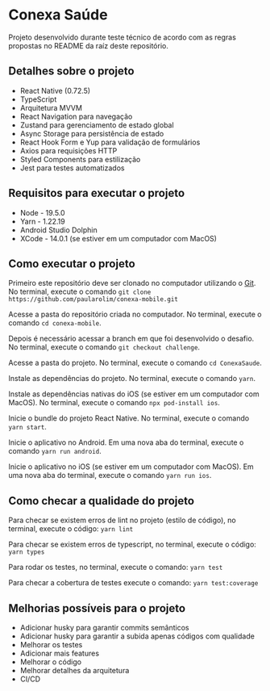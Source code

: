 # Conexa Saúde

Projeto desenvolvido durante teste técnico de acordo com as regras propostas no README da raíz deste repositório.

## Detalhes sobre o projeto

- React Native (0.72.5)
- TypeScript
- Arquitetura MVVM
- React Navigation para navegação
- Zustand para gerenciamento de estado global
- Async Storage para persistência de estado
- React Hook Form e Yup para validação de formulários
- Axios para requisições HTTP
- Styled Components para estilização
- Jest para testes automatizados

## Requisitos para executar o projeto

- Node - 19.5.0
- Yarn - 1.22.19
- Android Studio Dolphin
- XCode - 14.0.1 (se estiver em um computador com MacOS)

## Como executar o projeto

Primeiro este repositório deve ser clonado no computador utilizando o [Git](https://git-scm.com/).
No terminal, execute o comando `git clone https://github.com/paularolim/conexa-mobile.git`

Acesse a pasta do repositório criada no computador.
No terminal, execute o comando `cd conexa-mobile`.

Depois é necessário acessar a branch em que foi desenvolvido o desafio.
No terminal, execute o comando `git checkout challenge`.

Acesse a pasta do projeto.
No terminal, execute o comando `cd ConexaSaude`.

Instale as dependências do projeto.
No terminal, execute o comando `yarn`.

Instale as dependências nativas do iOS (se estiver em um computador com MacOS).
No terminal, execute o comando `npx pod-install ios`.

Inicie o bundle do projeto React Native.
No terminal, execute o comando `yarn start`.

Inicie o aplicativo no Android.
Em uma nova aba do terminal, execute o comando `yarn run android`.

Inicie o aplicativo no iOS (se estiver em um computador com MacOS).
Em uma nova aba do terminal, execute o comando `yarn run ios`.

## Como checar a qualidade do projeto

Para checar se existem erros de lint no projeto (estilo de código), no terminal, execute o código:
`yarn lint`

Para checar se existem erros de typescript, no terminal, execute o código:
`yarn types`

Para rodar os testes, no terminal, execute o comando:
`yarn test`

Para checar a cobertura de testes execute o comando:
`yarn test:coverage`

## Melhorias possíveis para o projeto

- Adicionar husky para garantir commits semânticos
- Adicionar husky para garantir a subida apenas códigos com qualidade
- Melhorar os testes
- Adicionar mais features
- Melhorar o código
- Melhorar detalhes da arquitetura
- CI/CD
